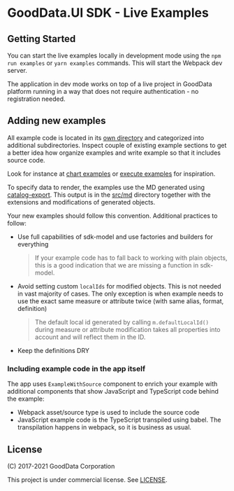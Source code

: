 # GoodData.UI SDK - Live Examples

## Getting Started

You can start the live examples locally in development mode using the `npm run examples` or `yarn examples` commands. This
will start the Webpack dev server.

The application in dev mode works on top of a live project in GoodData platform running in a way that does not require authentication - no registration needed.

## Adding new examples

All example code is located in its [own directory](./src/examples) and categorized into additional subdirectories. Inspect
couple of existing example sections to get a better idea how organize examples and write example so that it includes
source code.

Look for instance at [chart examples](./src/examples/basic) or [execute examples](./src/examples/execution) for inspiration.

To specify data to render, the examples use the MD generated using [catalog-export](../../tools/catalog-export). This output
is in the [src/md](./src/md) directory together with the extensions and modifications of generated objects.

Your new examples should follow this convention. Additional practices to follow:

-   Use full capabilities of sdk-model and use factories and builders for everything

    > If your example code has to fall back to working with plain objects, this is a good indication that we are missing
    > a function in sdk-model.

-   Avoid setting custom `localIds` for modified objects. This is not needed in vast majority of cases. The only
    exception is when example needs to use the exact same measure or attribute twice (with same alias, format, definition)

    > The default local id generated by calling `m.defaultLocalId()` during measure or attribute modification takes all
    > properties into account and will reflect them in the ID.

-   Keep the definitions DRY

### Including example code in the app itself

The app uses `ExampleWithSource` component to enrich your example with additional components that show JavaScript and
TypeScript code behind the example:

-   Webpack asset/source type is used to include the source code
-   JavaScript example code is the TypeScript transpiled using babel. The transpilation happens in webpack, so it is business as usual.

## License

(C) 2017-2021 GoodData Corporation

This project is under commercial license. See [LICENSE](https://github.com/gooddata/gooddata-ui-sdk/blob/master/examples/sdk-examples/LICENSE).
